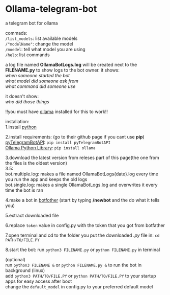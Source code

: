 # Ollama-telegram-bot
a telegram bot for ollama

commads:<br/>
`/list_models`: list available models<br/>
`/"modelName"`: change the model<br/>
`/moedel`: tell what model you are using<br/>
`/help`: list commands<br/>

a log file named **OllamaBotLogs.log** will be created next to the **FILENAME.py** to show logs to the bot owner. it shows:<br/>
_when someone started the bot_<br/>
_what model did someone ask from_<br/>
_what command did someone use_<br/>

it doesn't show:<br/>
_who did those things_<br/>

!!you must have [ollama](https://ollama.com) installed for this to work!!<br/>

installation:<br/>
1.install [python](https://python.org)

2.install requirements:  (go to their github page if you cant use **pip**)<br/>
[pyTelegramBotAPI](https://github.com/eternnoir/pyTelegramBotAPI): `pip install pyTelegramBotAPI`<br/>
[Ollama Python Library](https://github.com/ollama/ollama-python): `pip install ollama`

3.download the latest version from releses part of this page(the one from the files is the oldest version)<br/>
3.5:<br/>
bot.multiple.log: makes a file named OllamaBotLogs{date}.log every time you run the app and keeps the old logs<br/>
bot.single.log: makes a single OllamaBotLogs.log and overwrites it every time the bot is ran


4.make a bot in [botfother](https://t.me/BotFather) (start by typing **/newbot** and the do what it tells you)<br/>

5.extract downloaded file

6.replace `token` value in config.py with the token that you got from botfather<br/>

7.open terminal and cd to the folder you put the downloaded _.py_ file in: `cd PATH/TO/FILE.PY`<br/>

8.start the bot: run `python3 FILENAME.py` or `python FILENAME.py` in terminal<br/>


(optional)<br/>
run `python3 FILENAME &` or `python FILENAME.py &` to run the bot in background (linux)<br/>
add `python3 PATH/TO/FILE.PY` or `python PATH/TO/FILE.PY` to your startup apps for easy access after boot<br/>
change the `default_model` in config.py to your preferred default model<br/>



